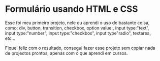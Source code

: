 <h1>Formulário usando HTML e CSS</h1>

Esse foi meu primeiro projeto, nele eu aprendi o uso de bastante coisa, como: div, button, transition, checkbox, option value:, input type:"text", input type:"number", input type:"checkbox", input type"radio", textarea, etc...

Fiquei feliz com o resultado, consegui fazer esse projeto sem copiar nada de projeotos prontos, apenas com o que aprendi em cursos.
